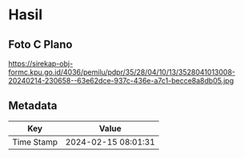 # Hasil

## Foto C Plano

https://sirekap-obj-formc.kpu.go.id/4036/pemilu/pdpr/35/28/04/10/13/3528041013008-20240214-230658--63e62dce-937c-436e-a7c1-becce8a8db05.jpg


## Metadata

| Key        | Value               |
| ---------- | ------------------- |
| Time Stamp | 2024-02-15 08:01:31 |



